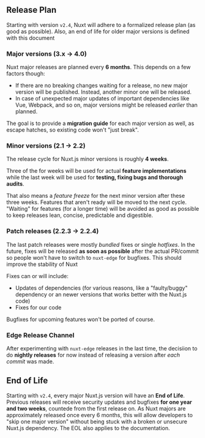## Release Plan

Starting with version `v2.4`, Nuxt will adhere to a formalized release plan (as good as possible).
Also, an end of life for older major versions is defined with this document

### Major versions (3.x -> 4.0)

Nuxt major releases are planned every **6 months**. This depends on a few factors though:

* If there are no breaking changes waiting for a release, no new major version will be published. Instead, another minor one will be released. 
* In case of unexpected major updates of important dependencies like Vue, Webpack, and so on, major versions might be released *earlier* than planned.

The goal is to provide a **migration guide** for each major version as well, as escape hatches, so existing code
won't "just break".

### Minor versions (2.1 -> 2.2)

The release cycle for Nuxt.js minor versions is roughly **4 weeks**. 

Three of the for weeks will be used for actual **feature implementations** while the last week will be used for 
**testing, fixing bugs and thorough audits**.

That also means a *feature freeze* for the next minor version after these three weeks.
Features that aren't ready will be moved to the next cycle. "Waiting" for features 
(for a longer time) will be avoided as good as possible to keep releases lean, concise, predictable and digestible.

### Patch releases (2.2.3 -> 2.2.4)

The last patch releases were mostly *bundled* fixes or single *hotfixes*. 
In the future, fixes will be released **as soon as possible** after the actual PR/commit so people won't have to switch to `nuxt-edge` for bugfixes. This should improve the stability of Nuxt

Fixes can or will include:

* Updates of dependencies (for various reasons, like a "faulty/buggy" dependency or an newer versions that works better with the Nuxt.js code)
* Fixes for our code

Bugfixes for upcoming features won't be ported of course.

### Edge Release Channel

After experimenting with `nuxt-edge` releases in the last time, the decisiion to do **nightly releases** for now instead of 
releasing a version after *each commit* was made.

## End of Life

Starting with `v2.4`, every major Nuxt.js version will have an **End of Life**.
Previous releases will receive security updates and bugfixes **for one year and two weeks**, countede from the first release on. 
As Nuxt majors are approximately released once every 6 months, this will allow developers to "skip one major version" without being stuck with a broken or unsecure Nuxt.js dependency.
The EOL also applies to the documentation.

